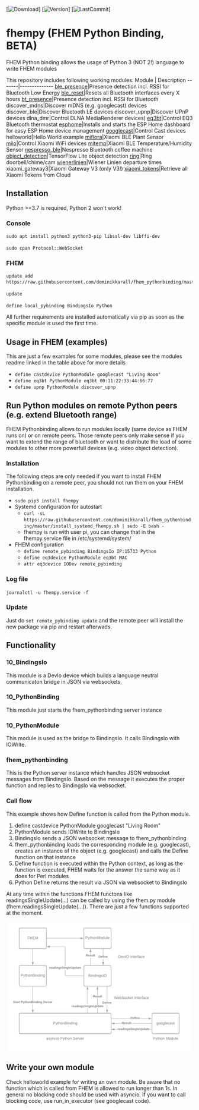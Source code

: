 [![Download](https://img.shields.io/pypi/dw/fhempy)]
[![Version](https://img.shields.io/pypi/v/fhempy)]
[![LastCommit](https://img.shields.io/github/last-commit/dominikkarall/fhem_pythonbinding)]

# fhempy (FHEM Python Binding, BETA)

FHEM Python binding allows the usage of Python 3 (NOT 2!) language to write FHEM modules

This repository includes following working modules:
Module | Description
-------|--------------
[ble_presence](https://github.com/dominikkarall/fhem_pythonbinding/blob/master/FHEM/bindings/python/lib/ble_presence/README.md)|Presence detection incl. RSSI for Bluetooth Low Energy
[ble_reset](https://github.com/dominikkarall/fhem_pythonbinding/blob/master/FHEM/bindings/python/lib/ble_reset/README.md)|Resets all Bluetooth interfaces every X hours
[bt_presence](https://github.com/dominikkarall/fhem_pythonbinding/blob/master/FHEM/bindings/python/lib/bt_presence/README.md)|Presence detection incl. RSSI for Bluetooth
discover_mdns|Discover mDNS (e.g. googlecast) devices
discover_ble|Discover Bluetooth LE devices
discover_upnp|Discover UPnP devices
dlna_dmr|Control DLNA MediaRenderer devices)
[eq3bt](https://github.com/dominikkarall/fhem_pythonbinding/blob/master/FHEM/bindings/python/lib/eq3bt/README.md)|Control EQ3 Bluetooth thermostat
[esphome](https://github.com/dominikkarall/fhem_pythonbinding/blob/master/FHEM/bindings/python/lib/esphome/README.md)|Installs and starts the ESP Home dashboard for easy ESP Home device management
[googlecast](https://github.com/dominikkarall/fhem_pythonbinding/blob/master/FHEM/bindings/python/lib/googlecast/README.md)|Control Cast devices
helloworld|Hello World example
[miflora](https://github.com/dominikkarall/fhem_pythonbinding/tree/master/FHEM/bindings/python/lib/miflora/README.md)|Xiaomi BLE Plant Sensor
[miio](https://github.com/dominikkarall/fhem_pythonbinding/tree/master/FHEM/bindings/python/lib/miio/README.md)|Control Xiaomi WiFi devices
[mitemp](https://github.com/dominikkarall/fhem_pythonbinding/tree/master/FHEM/bindings/python/lib/mitemp/README.md)|Xiaomi BLE Temperature/Humidity Sensor
[nespresso_ble](https://github.com/dominikkarall/fhem_pythonbinding/blob/master/FHEM/bindings/python/lib/nespresso_ble/README.md)|Nespresso Bluetooth coffee machine
[object_detection](https://github.com/dominikkarall/fhem_pythonbinding/blob/master/FHEM/bindings/python/lib/object_detection/README.md)|TensorFlow Lite object detection
[ring](https://github.com/dominikkarall/fhem_pythonbinding/blob/master/FHEM/bindings/python/lib/ring/README.md)|Ring doorbell/chime/cam
[wienerlinien](https://github.com/dominikkarall/fhem_pythonbinding/blob/master/FHEM/bindings/python/lib/wienerlinien/README.md)|Wiener Linien departure times
xiaomi_gateway3|Xiaomi Gateway V3 (only V3!)
[xiaomi_tokens](https://github.com/dominikkarall/fhem_pythonbinding/blob/master/FHEM/bindings/python/lib/xiaomi_tokens/README.md)|Retrieve all Xiaomi Tokens from Cloud

## Installation
Python >=3.7 is required, Python 2 won't work!

### Console
```
sudo apt install python3 python3-pip libssl-dev libffi-dev

sudo cpan Protocol::WebSocket
```
### FHEM
```
update add https://raw.githubusercontent.com/dominikkarall/fhem_pythonbinding/master/controls_pythonbinding.txt

update

define local_pybinding BindingsIo Python
```

All further requirements are installed automatically via pip as soon as the specific module is used the first time.
 
## Usage in FHEM (examples)
This are just a few examples for some modules, please see the modules readme linked in the table above for more details
 - `define castdevice PythonModule googlecast "Living Room"`
 - `define eq3bt PythonModule eq3bt 00:11:22:33:44:66:77`
 - `define upnp PythonModule discover_upnp`

## Run Python modules on remote Python peers (e.g. extend Bluetooth range)
FHEM Pythonbinding allows to run modules locally (same device as FHEM runs on) or on remote peers. Those remote peers only make sense if you want to extend the range of bluetooth or want to distribute the load of some modules to other more powerfull devices (e.g. video object detection).

### Installation
The following steps are only needed if you want to install FHEM Pythonbinding on a remote peer, you should not run them on your FHEM installation.

- `sudo pip3 install fhempy`
- Systemd configuration for autostart
  - `curl -sL https://raw.githubusercontent.com/dominikkarall/fhem_pythonbinding/master/install_systemd_fhempy.sh | sudo -E bash -`
  - fhempy is run with user pi, you can change that in the fhempy.service file in /etc/systemd/system/
- FHEM configuration
  - `define remote_pybinding BindingsIo IP:15733 Python`
  - `define eq3device PythonModule eq3bt MAC`
  - `attr eq3device IODev remote_pybinding`

### Log file
`journalctl -u fhempy.service -f`

### Update
Just do `set remote_pybinding update` and the remote peer will install the new package via pip and restart afterwads.

## Functionality

### 10_BindingsIo
This module is a DevIo device which builds a language neutral communicaton bridge in JSON via websockets.
### 10_PythonBinding
This module just starts the fhem_pythonbinding server instance
### 10_PythonModule
This module is used as the bridge to BindingsIo. It calls BindingsIo with IOWrite.
### fhem_pythonbinding
This is the Python server instance which handles JSON websocket messages from BindingsIo. Based on the message it executes the proper function and replies to BindingsIo via websocket.

### Call flow
This example shows how Define function is called from the Python module.
 1. define castdevice PythonModule googlecast "Living Room"
 2. PythonModule sends IOWrite to BindingsIo
 3. BindingsIo sends a JSON websocket message to fhem_pythonbinding
 4. fhem_pythonbinding loads the corresponding module (e.g. googlecast), creates an instance of the object (e.g. googlecast) and calls the Define function on that instance
 5. Define function is executed within the Python context, as long as the function is executed, FHEM waits for the answer the same way as it does for Perl modules
 6. Python Define returns the result via JSON via websocket to BindingsIo

At any time within the functions FHEM functons like readingsSingleUpdate(...) can be called by using the fhem.py module (fhem.readingsSingleUpdate(...)). There are just a few functions supported at the moment.

![Flow Chart](/flowchart.png)

## Write your own module
Check helloworld example for writing an own module. Be aware that no function which is called from FHEM is allowed to run longer than 1s. In general no blocking code should be used with asyncio. If you want to call blocking code, use run_in_executor (see googlecast code).
